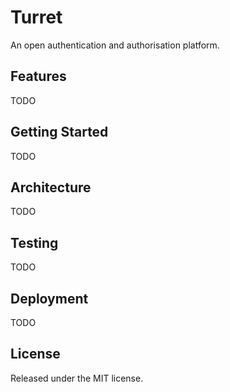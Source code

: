 # Turret

An open authentication and authorisation platform.

## Features

TODO

## Getting Started

TODO

## Architecture

TODO

## Testing

TODO

## Deployment

TODO

## License

Released under the MIT license.
